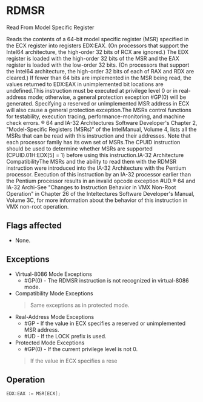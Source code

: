 # RDMSR

Read From Model Specific Register

Reads the contents of a 64-bit model specific register (MSR) specified in the ECX register into registers EDX:EAX.
(On processors that support the Intel64 architecture, the high-order 32 bits of RCX are ignored.) The EDX register is loaded with the high-order 32 bits of the MSR and the EAX register is loaded with the low-order 32 bits.
(On processors that support the Intel64 architecture, the high-order 32 bits of each of RAX and RDX are cleared.) If fewer than 64 bits are implemented in the MSR being read, the values returned to EDX:EAX in unimplemented bit locations are undefined.This instruction must be executed at privilege level 0 or in real-address mode; otherwise, a general protection exception #GP(0) will be generated.
Specifying a reserved or unimplemented MSR address in ECX will also cause a general protection exception.The MSRs control functions for testability, execution tracing, performance-monitoring, and machine check errors.
® 64 and IA-32 Architectures Software Developer's Chapter 2, "Model-Specific Registers (MSRs)" of the IntelManual, Volume 4, lists all the MSRs that can be read with this instruction and their addresses.
Note that each processor family has its own set of MSRs.The CPUID instruction should be used to determine whether MSRs are supported (CPUID.01H:EDX[5] = 1) before using this instruction.IA-32 Architecture CompatibilityThe MSRs and the ability to read them with the RDMSR instruction were introduced into the IA-32 Architecture with the Pentium processor.
Execution of this instruction by an IA-32 processor earlier than the Pentium processor results in an invalid opcode exception #UD.® 64 and IA-32 Archi-See "Changes to Instruction Behavior in VMX Non-Root Operation" in Chapter 26 of the Inteltectures Software Developer's Manual, Volume 3C, for more information about the behavior of this instruction in VMX non-root operation.

## Flags affected

- None.

## Exceptions

- Virtual-8086 Mode Exceptions
  - #GP(0) - The RDMSR instruction is not recognized in virtual-8086 mode.
- Compatibility Mode Exceptions
  > Same exceptions as in protected mode.
- Real-Address Mode Exceptions
  - #GP - If the value in ECX specifies a reserved or unimplemented MSR address.
  - #UD - If the LOCK prefix is used.
- Protected Mode Exceptions
  - #GP(0) - If the current privilege level is not 0.
  > If the value in ECX specifies a rese

## Operation

```C
EDX:EAX := MSR[ECX];
```
